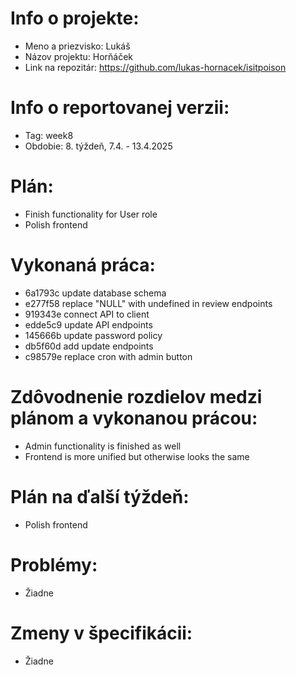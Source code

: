 # Info o projekte:
- Meno a priezvisko: Lukáš
- Názov projektu: Horňáček
- Link na repozitár: https://github.com/lukas-hornacek/isitpoison

# Info o reportovanej verzii:  
- Tag: week8
- Obdobie: 8. týždeň, 7.4. - 13.4.2025

# Plán:
- Finish functionality for User role
- Polish frontend

# Vykonaná práca:
- 6a1793c update database schema
- e277f58 replace "NULL" with undefined in review endpoints
- 919343e connect API to client
- edde5c9 update API endpoints
- 145666b update password policy
- db5f60d add update endpoints
- c98579e replace cron with admin button

# Zdôvodnenie rozdielov medzi plánom a vykonanou prácou:
- Admin functionality is finished as well
- Frontend is more unified but otherwise looks the same

# Plán na ďalší týždeň:
- Polish frontend

# Problémy:
- Žiadne

# Zmeny v špecifikácii:
- Žiadne
